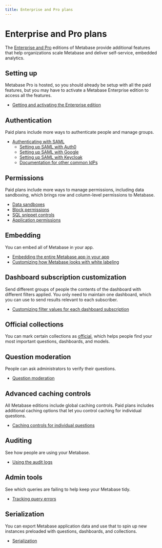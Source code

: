 ```yaml
---
title: Enterprise and Pro plans
---
```


# Enterprise and Pro plans

The [Enterprise and Pro][pricing] editions of Metabase provide additional features that help organizations scale Metabase and deliver self-service, embedded analytics.

## Setting up

Metabase Pro is hosted, so you should already be setup with all the paid features, but you may have to activate a Metabase Enterprise edition to access all the features.

- [Getting and activating the Enterprise edition](activating-the-enterprise-edition.html)

## Authentication

Paid plans include more ways to authenticate people and manage groups.

- [Authenticating with SAML](authenticating-with-saml.html)
  - [Setting up SAML with Auth0](authenticating-with-saml.html)
  - [Setting up SAML with Google](saml-google.html)
  - [Setting up SAML with Keycloak](saml-keycloak.html)
  - [Documentation for other common IdPs](../enterprise-guide/authenticating-with-saml.html#documentation-for-other-common-idps)

## Permissions

Paid plans include more ways to manage permissions, including data sandboxing, which brings row and column-level permissions to Metabase.

- [Data sandboxes](data-sandboxes.html)
- [Block permissions](../administration-guide/data-permissions.html#block-access)
- [SQL snippet controls](sql-snippets.html)
- [Application permissions](../administration-guide/application-permissions.html)

## Embedding

You can embed all of Metabase in your app.

- [Embedding the entire Metabase app in your app](full-app-embedding.html)
- [Customizing how Metabase looks with white labeling](whitelabeling.html)

## Dashboard subscription customization

Send different groups of people the contents of the dashboard with different filters applied. You only need to maintain one dashboard, which you can use to send results relevant to each subscriber.

- [Customizing filter values for each dashboard subscription](dashboard-subscriptions.html)

## Official collections

You can mark certain collections as [official](../users-guide/collections.html#official-collections), which helps people find your most important questions, dashboards, and models.

## Question moderation

People can ask administrators to verify their questions.

- [Question moderation](../users-guide/06-sharing-answers.html#question-moderation)

## Advanced caching controls

All Metabase editions include global caching controls. Paid plans includes additional caching options that let you control caching for individual questions.

- [Caching controls for individual questions](../users-guide/06-sharing-answers.html#caching-results)

## Auditing

See how people are using your Metabase.

- [Using the audit logs](audit.html)

## Admin tools

See which queries are failing to help keep your Metabase tidy.

- [Tracking query errors](tools.html)

## Serialization

You can export Metabase application data and use that to spin up new instances preloaded with questions, dashboards, and collections.

- [Serialization](serialization.html)

[pricing]: https://www.metabase.com/pricing/
